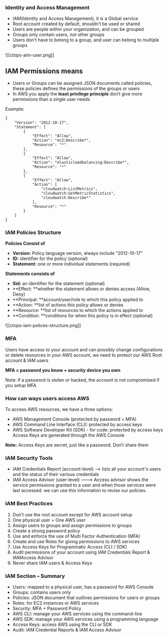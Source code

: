 
### Identity and Access Management

* IAM(Identity and Access Management), it is a Global service
* Root account created by default, shouldn’t be used or shared
* Users are people within your organization, and can be grouped
* Groups only contain users, not other groups
* Users don’t have to belong to a group, and user can belong to multiple groups
  
![[ctops-aim-user.png]]

## IAM Permissions means 

* Users or Groups can be assigned JSON documents called policies, these policies defines the permissions of the groups or users 
* In AWS you apply the **least privilege principle** don’t give more permissions than a single user needs

Example:  

```
{
    "Version": "2012-10-17",
    "Statement": [
        {
            "Effect": "Allow",
            "Action": "ec2:Describe*",
            "Resource": "*"
        },
        {
            "Effect": "Allow",
            "Action": "elasticloadbalancing:Describe*",
            "Resource": "*"
        },
        {
            "Effect": "Allow",
            "Action": [
                "cloudwatch:ListMetrics",
                "cloudwatch:GetMetricStatistics",
                "cloudwatch:Describe*"
            ],
            "Resource": "*"
        }
    ]
}
```

### IAM Policies Structure

**Policies Consist of** 

* **Version:** Policy language version, always include “2012-10-17”
* **ID:** identifier for the policy (optional)
* **Statement:** one or more individual statements (required)

**Statements consists of**

* **Sid:** an identifier for the statement (optional)
* **Effect: **whether the statement allows or denies access (Allow, Deny)
* **Principal: **account/user/role to which this policy applied to
* **Action: **list of actions this policy allows or denies
* **Resource: **list of resources to which the actions applied to
* **Condition: **conditions for when this policy is in effect (optional)


![[ctops-iam-polices-structure.png]]

### MFA  

Users have access to your account and can possibly change configurations or delete resources in your AWS account, we need to protect our AWS Root account & IAM users 

**MFA = password you know + security device you own**

Note: if a password is stolen or hacked, the account is not compromised if you setup MFA

### How can ways users access AWS

To access AWS resources, we have a three options:
* AWS Management Console (protected by password + MFA)
* AWS Command Line Interface (CLI): protected by access keys
* AWS Software Developer Kit (SDK) - for code: protected by access keys
Access Keys are generated through the AWS Console

**Note:** Access Keys are secret, just like a password. Don’t share them

### IAM Security Tools

* IAM Credentials Report (account-level) --> lists all your account's users and the status of their various credentials
* IAM Access Advisor (user-level) ---> Access advisor shows the service permissions granted to a user and when those services were last accessed. we can use this information to revise our policies.

### IAM Best Practices

1. Don’t use the root account except for AWS account setup
2. One physical user = One AWS user
3. Assign users to groups and assign permissions to groups
4. Create a strong password policy
5. Use and enforce the use of Multi Factor Authentication (MFA)
6. Create and use Roles for giving permissions to AWS services
7. Use Access Keys for Programmatic Access (CLI / SDK)
8. Audit permissions of your account using IAM Credentials Report & IAMAccess Advisor
9. Never share IAM users & Access Keys

### IAM Section – Summary
* Users: mapped to a physical user, has a password for AWS Console
* Groups: contains users only
* Policies: JSON document that outlines permissions for users or groups
* Roles: for EC2 instances or AWS services
* Security: MFA + Password Policy
* AWS CLI: manage your AWS services using the command-line
* AWS SDK: manage your AWS services using a programming language
* Access Keys: access AWS using the CLI or SDK
* Audit: IAM Credential Reports & IAM Access Advisor